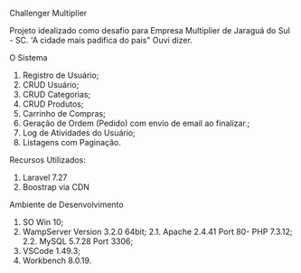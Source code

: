 Challenger Multiplier

Projeto idealizado como desafio para Empresa Multiplier de Jaraguá do Sul - SC. 'A cidade mais padifica do pais" Ouvi dizer.

O Sistema
1. Registro de Usuário;
2. CRUD Usuário;
3. CRUD Categorias;
4. CRUD Produtos;
5. Carrinho de Compras;
6. Geração de Ordem (Pedido) com envio de email ao finalizar.;
7. Log de Atividades do Usuário;
8. Listagens com Paginação.

Recursos Utilizados:
1. Laravel 7.27
2. Boostrap via CDN

Ambiente de Desenvolvimento

1. SO Win 10;
2. WampServer Version 3.2.0 64bit;
2.1. Apache 2.4.41 Port 80- PHP 7.3.12;
2.2. MySQL 5.7.28 Port 3306;
3. VSCode  1.49.3;
4. Workbench 8.0.19.
